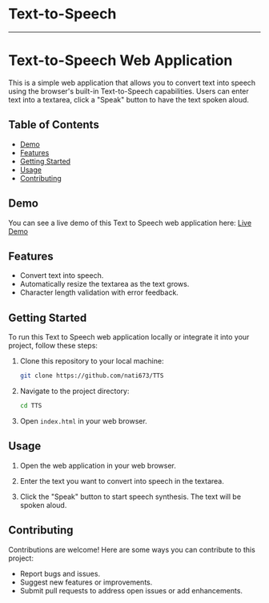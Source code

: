 # Text-to-Speech
---

# Text-to-Speech Web Application

This is a simple web application that allows you to convert text into speech using the browser's built-in Text-to-Speech capabilities. Users can enter text into a textarea, click a "Speak" button to have the text spoken aloud.

## Table of Contents

- [Demo](#demo)
- [Features](#features)
- [Getting Started](#getting-started)
- [Usage](#usage)
- [Contributing](#contributing)

## Demo

You can see a live demo of this Text to Speech web application here: [Live Demo](https://nati673.github.io/TTS/)

## Features

- Convert text into speech.
- Automatically resize the textarea as the text grows.
- Character length validation with error feedback.

## Getting Started

To run this Text to Speech web application locally or integrate it into your project, follow these steps:

1. Clone this repository to your local machine:

   ```bash
   git clone https://github.com/nati673/TTS
   ```

2. Navigate to the project directory:

   ```bash
   cd TTS
   ```

3. Open `index.html` in your web browser.

## Usage

1. Open the web application in your web browser.

2. Enter the text you want to convert into speech in the textarea.

3. Click the "Speak" button to start speech synthesis. The text will be spoken aloud.

## Contributing

Contributions are welcome! Here are some ways you can contribute to this project:

- Report bugs and issues.
- Suggest new features or improvements.
- Submit pull requests to address open issues or add enhancements.
